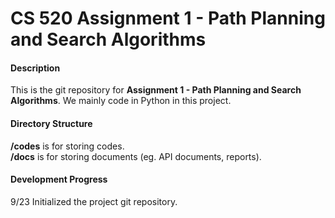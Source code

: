 # CS 520 Assignment 1 - Path Planning and Search Algorithms  

#### Description  
This is the git repository for **Assignment 1 - Path Planning and Search Algorithms**. We mainly code in Python in this project.  

#### Directory Structure  
**/codes**	is for storing codes.  
**/docs**	is for storing documents (eg. API documents, reports).  

#### Development Progress  
9/23	Initialized the project git repository.  